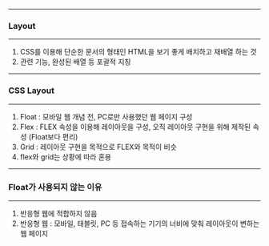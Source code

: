 -----
### Layout
-----
1. CSS를 이용해 단순한 문서의 형태인 HTML을 보기 좋게 배치하고 재배열 하는 것
2. 관련 기능, 완성된 배열 등 포괄적 지칭

-----
### CSS Layout
-----
1. Float : 모바일 웹 개념 전, PC로만 사용했던 웹 페이지 구성
2. Flex : FLEX 속성을 이용해 레이아웃을 구성, 오직 레이아웃 구현을 위해 제작된 속성 (Float보다 편리)
3. Grid : 레이아웃 구현을 목적으로 FLEX와 목적이 비슷
4. flex와 grid는 상황에 따라 혼용

-----
### Float가 사용되지 않는 이유
-----
1. 반응형 웹에 적합하지 않음
2. 반응형 웹 : 모바일, 태블릿, PC 등 접속하는 기기의 너비에 맞춰 레이아웃이 변하는 웹 페이지

